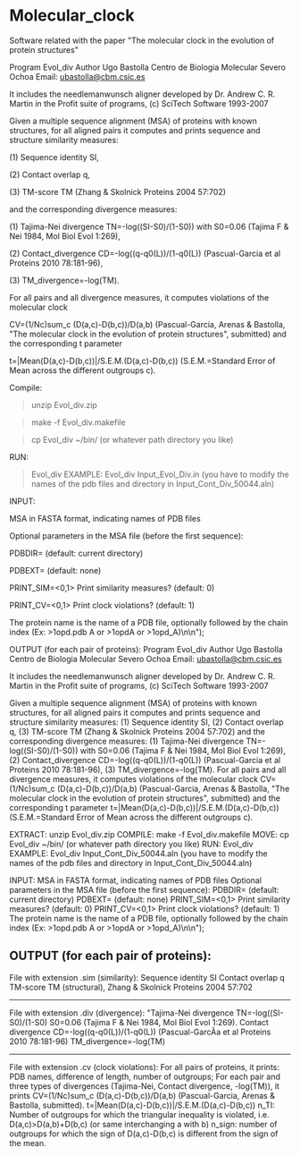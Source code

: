 # Molecular_clock
Software related with the paper "The molecular clock in the evolution of protein structures"

Program Evol_div
Author Ugo Bastolla Centro de Biologia Molecular Severo Ochoa
Email: <ubastolla@cbm.csic.es>

It includes the needlemanwunsch aligner developed by Dr. Andrew C. R. Martin in the Profit suite of programs, (c) SciTech Software 1993-2007

Given a multiple sequence alignment (MSA) of proteins with known structures, for all aligned pairs it computes and prints sequence and structure similarity measures:

(1) Sequence identity SI,

(2) Contact overlap q,

(3) TM-score TM (Zhang & Skolnick Proteins 2004 57:702)

and the corresponding divergence measures:

(1) Tajima-Nei divergence TN=-log((SI-S0)/(1-S0)) with S0=0.06 (Tajima F & Nei 1984, Mol Biol Evol 1:269),

(2) Contact_divergence CD=-log((q-q0(L))/(1-q0(L)) (Pascual-Garcia et al Proteins 2010 78:181-96),

(3) TM_divergence=-log(TM).

For all pairs and all divergence measures, it computes violations of the molecular clock 

CV=(1/Nc)sum_c (D(a,c)-D(b,c))/D(a,b) (Pascual-Garcia, Arenas & Bastolla, "The molecular clock in the evolution of protein structures", submitted) and the corresponding t parameter

t=|Mean(D(a,c)-D(b,c))|/S.E.M.(D(a,c)-D(b,c)) (S.E.M.=Standard Error of Mean across the different outgroups c).

Compile:

>unzip Evol_div.zip

>make -f Evol_div.makefile

>cp Evol_div ~/bin/ (or whatever path directory you like)

RUN:

>Evol_div <alignment file>
EXAMPLE: Evol_div Input_Evol_Div.in
(you have to modify the names of the pdb files and directory in Input_Cont_Div_50044.aln)

INPUT: 

MSA in FASTA format, indicating names of PDB files

Optional parameters in the MSA file (before the first sequence):

PDBDIR=<directory of pdb files>  (default: current directory)

PDBEXT=<extension of pdb files>  (default: none)

PRINT_SIM=<0,1>   Print similarity measures? (default: 0)

PRINT_CV=<0,1>    Print clock violations? (default: 1)

The protein name is the name of a PDB file, optionally followed by the chain index (Ex: >1opd.pdb A or >1opdA or >1opd_A)\n\n");

OUTPUT (for each pair of proteins):
Program Evol_div
Author Ugo Bastolla Centro de Biologia Molecular Severo Ochoa
Email: <ubastolla@cbm.csic.es>

It includes the needlemanwunsch aligner developed by Dr. Andrew C. R. Martin
in the Profit suite of programs, (c) SciTech Software 1993-2007

Given a multiple sequence alignment (MSA) of proteins with known structures, for all aligned pairs it computes and prints sequence and structure similarity measures:
(1) Sequence identity SI,
(2) Contact overlap q,
(3) TM-score TM (Zhang & Skolnick Proteins 2004 57:702)
and the corresponding divergence measures:
(1) Tajima-Nei divergence TN=-log((SI-S0)/(1-S0)) with S0=0.06 (Tajima F & Nei 1984, Mol Biol Evol 1:269),
(2) Contact_divergence CD=-log((q-q0(L))/(1-q0(L)) (Pascual-Garcia et al Proteins 2010 78:181-96),
(3) TM_divergence=-log(TM).
For all pairs and all divergence measures, it computes violations of the molecular clock CV=(1/Nc)sum_c (D(a,c)-D(b,c))/D(a,b) (Pascual-Garcia, Arenas & Bastolla, "The molecular clock in the evolution of protein structures", submitted) and the corresponding t parameter
t=|Mean(D(a,c)-D(b,c))|/S.E.M.(D(a,c)-D(b,c))
(S.E.M.=Standard Error of Mean across the different outgroups c).

EXTRACT: unzip Evol_div.zip
COMPILE: make -f Evol_div.makefile
MOVE:    cp Evol_div ~/bin/ (or whatever path directory you like)
RUN:     Evol_div <alignment file>
EXAMPLE: Evol_div Input_Cont_Div_50044.aln
(you have to modify the names of the pdb files and directory in
Input_Cont_Div_50044.aln)

INPUT: 
MSA in FASTA format, indicating names of PDB files
Optional parameters in the MSA file (before the first sequence):
PDBDIR=<directory of pdb files>  (default: current directory)
PDBEXT=<extension of pdb files>  (default: none)
PRINT_SIM=<0,1>   Print similarity measures? (default: 0)
PRINT_CV=<0,1>    Print clock violations? (default: 1)
The protein name is the name of a PDB file, optionally followed by the chain index (Ex: >1opd.pdb A or >1opdA or >1opd_A)\n\n");

OUTPUT (for each pair of proteins):
-------
File with extension .sim (similarity):
Sequence identity SI
Contact overlap q
TM-score TM (structural), Zhang & Skolnick Proteins 2004 57:702

-------
File with extension .div (divergence):
"Tajima-Nei divergence TN=-log((SI-S0)/(1-S0) S0=0.06 (Tajima F & Nei 1984, Mol Biol Evol 1:269).
Contact divergence  CD=-log((q-q0(L))/(1-q0(L)) (Pascual-GarcÃ­a et al Proteins 2010 78:181-96)
TM_divergence=-log(TM)

-------
File with extension .cv (clock violations):
For all pairs of proteins, it prints: PDB names, difference of length, number of outgroups;
For each pair and three types of divergences (Tajima-Nei, Contact divergence, -log(TM)), it prints
CV=(1/Nc)sum_c (D(a,c)-D(b,c))/D(a,b) (Pascual-Garcia, Arenas & Bastolla, submitted).
t=|Mean(D(a,c)-D(b,c))|/S.E.M.(D(a,c)-D(b,c))
n_TI: Number of outgroups for which the triangular inequality is violated, i.e. D(a,c)>D(a,b)+D(b,c) (or same interchanging a with b)
n_sign: number of outgroups for which the sign of D(a,c)-D(b,c) is different from the sign of the mean.

